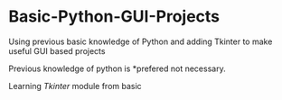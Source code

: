 # Basic-Python-GUI-Projects
Using previous basic knowledge of Python and adding Tkinter to make useful GUI based projects

Previous knowledge of python is *prefered not necessary.

Learning *Tkinter* module from basic
